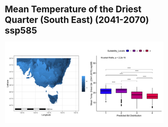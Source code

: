 # Mean Temperature of the Driest Quarter (South East) (2041-2070) ssp585
![image info](../../Analysis_Plots/South_East_Extent_OnlyEnvs/Mean_temp_Driest_Qtr_SE_4170_585.png)